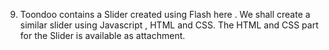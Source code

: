 9. Toondoo contains a Slider created using Flash here . We shall create a similar slider using Javascript , HTML and CSS. The HTML and CSS part for the Slider is available as attachment. 
